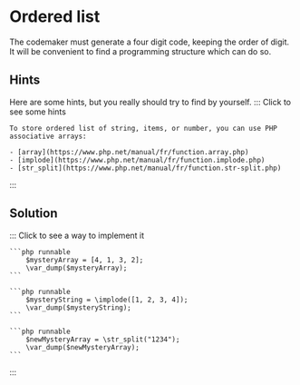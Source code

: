 # Ordered list

The codemaker must generate a four digit code, keeping the order of digit.
It will be convenient to find a programming structure which can do so.

## Hints

Here are some hints, but you really should try to find by yourself.
::: Click to see some hints

    To store ordered list of string, items, or number, you can use PHP associative arrays:

    - [array](https://www.php.net/manual/fr/function.array.php)
    - [implode](https://www.php.net/manual/fr/function.implode.php)
    - [str_split](https://www.php.net/manual/fr/function.str-split.php)
:::

## Solution

::: Click to see a way to implement it

    ```php runnable
        $mysteryArray = [4, 1, 3, 2];
        \var_dump($mysteryArray);
    ```

    ```php runnable
        $mysteryString = \implode([1, 2, 3, 4]);
        \var_dump($mysteryString);
    ```

    ```php runnable
        $newMysteryArray = \str_split("1234");
        \var_dump($newMysteryArray);
    ```
:::
